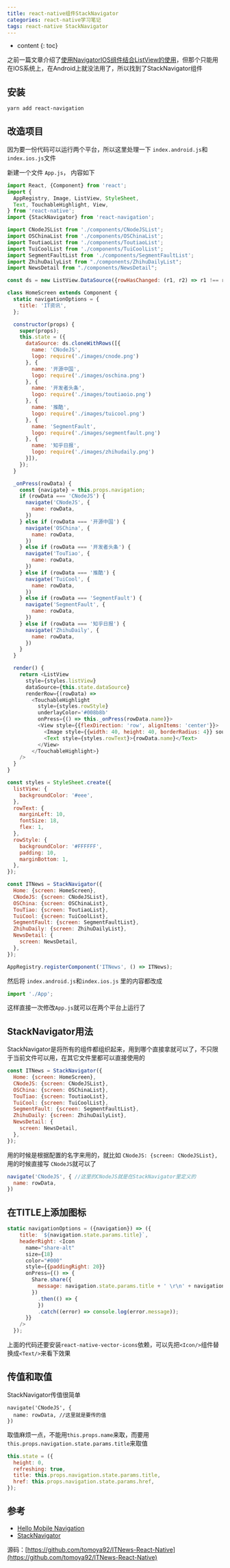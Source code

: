 ```yaml
---
title: react-native组件StackNavigator
categories: react-native学习笔记
tags: react-native StackNavigator
---
```


* content
{: toc}

之前一篇文章介绍了[使用NavigatorIOS组件结合ListView的使用](https://tomoya92.github.io/2017/08/02/react-native-navigatorios-listview/)，但那个只能用在IOS系统上，在Android上就没法用了，所以找到了StackNavigator组件





## 安装

```txt
yarn add react-navigation
```

## 改造项目

因为要一份代码可以运行两个平台，所以这里处理一下 `index.android.js`和`index.ios.js`文件

新建一个文件 `App.js`， 内容如下

```javascript
import React, {Component} from 'react';
import {
  AppRegistry, Image, ListView, StyleSheet,
  Text, TouchableHighlight, View,
} from 'react-native';
import {StackNavigator} from 'react-navigation';

import CNodeJSList from './components/CNodeJSList';
import OSChinaList from './components/OSChinaList';
import ToutiaoList from './components/ToutiaoList';
import TuiCoolList from './components/TuiCoolList';
import SegmentFaultList from './components/SegmentFaultList';
import ZhihuDailyList from "./components/ZhihuDailyList";
import NewsDetail from "./components/NewsDetail";

const ds = new ListView.DataSource({rowHasChanged: (r1, r2) => r1 !== r2});

class HomeScreen extends Component {
  static navigationOptions = {
    title: 'IT资讯',
  };

  constructor(props) {
    super(props);
    this.state = ({
      dataSource: ds.cloneWithRows([{
        name: 'CNodeJS',
        logo: require('./images/cnode.png')
      }, {
        name: '开源中国',
        logo: require('./images/oschina.png')
      }, {
        name: '开发者头条',
        logo: require('./images/toutiaoio.png')
      }, {
        name: '推酷',
        logo: require('./images/tuicool.png')
      }, {
        name: 'SegmentFault',
        logo: require('./images/segmentfault.png')
      }, {
        name: '知乎日报',
        logo: require('./images/zhihudaily.png')
      }]),
    });
  }

  _onPress(rowData) {
    const {navigate} = this.props.navigation;
    if (rowData === 'CNodeJS') {
      navigate('CNodeJS', {
        name: rowData,
      })
    } else if (rowData === '开源中国') {
      navigate('OSChina', {
        name: rowData,
      })
    } else if (rowData === '开发者头条') {
      navigate('TouTiao', {
        name: rowData,
      })
    } else if (rowData === '推酷') {
      navigate('TuiCool', {
        name: rowData,
      })
    } else if (rowData === 'SegmentFault') {
      navigate('SegmentFault', {
        name: rowData,
      })
    } else if (rowData === '知乎日报') {
      navigate('ZhihuDaily', {
        name: rowData,
      })
    }
  }

  render() {
    return <ListView
      style={styles.listView}
      dataSource={this.state.dataSource}
      renderRow={(rowData) =>
        <TouchableHighlight
          style={styles.rowStyle}
          underlayColor='#008b8b'
          onPress={() => this._onPress(rowData.name)}>
          <View style={{flexDirection: 'row', alignItems: 'center'}}>
            <Image style={{width: 40, height: 40, borderRadius: 4}} source={rowData.logo}/>
            <Text style={styles.rowText}>{rowData.name}</Text>
          </View>
        </TouchableHighlight>}
    />
  }
}

const styles = StyleSheet.create({
  listView: {
    backgroundColor: '#eee',
  },
  rowText: {
    marginLeft: 10,
    fontSize: 18,
    flex: 1,
  },
  rowStyle: {
    backgroundColor: '#FFFFFF',
    padding: 10,
    marginBottom: 1,
  },
});

const ITNews = StackNavigator({
  Home: {screen: HomeScreen},
  CNodeJS: {screen: CNodeJSList},
  OSChina: {screen: OSChinaList},
  TouTiao: {screen: ToutiaoList},
  TuiCool: {screen: TuiCoolList},
  SegmentFault: {screen: SegmentFaultList},
  ZhihuDaily: {screen: ZhihuDailyList},
  NewsDetail: {
    screen: NewsDetail,
  },
});

AppRegistry.registerComponent('ITNews', () => ITNews);
```

然后将 `index.android.js`和`index.ios.js` 里的内容都改成

```javascript
import './App';
```

这样直接一次修改`App.js`就可以在两个平台上运行了

## StackNavigator用法

StackNavigator是将所有的组件都组织起来，用到哪个直接拿就可以了，不只限于当前文件可以用，在其它文件里都可以直接使用的

```javascript
const ITNews = StackNavigator({
  Home: {screen: HomeScreen},
  CNodeJS: {screen: CNodeJSList},
  OSChina: {screen: OSChinaList},
  TouTiao: {screen: ToutiaoList},
  TuiCool: {screen: TuiCoolList},
  SegmentFault: {screen: SegmentFaultList},
  ZhihuDaily: {screen: ZhihuDailyList},
  NewsDetail: {
    screen: NewsDetail,
  },
});
```

用的时候是根据配置的名字来用的，就比如 `CNodeJS: {screen: CNodeJSList},`用的时候直接写 `CNodeJS`就可以了

```javascript
navigate('CNodeJS', { //这里的CNodeJS就是在StackNavigator里定义的
  name: rowData,
})
```

## 在TITLE上添加图标

```javascript
static navigationOptions = ({navigation}) => ({
    title: `${navigation.state.params.title}`,
    headerRight: <Icon
      name="share-alt"
      size={18}
      color="#000"
      style={{paddingRight: 20}}
      onPress={() => {
        Share.share({
          message: navigation.state.params.title + ' \r\n' + navigation.state.params.href + ' \r\n' + '分享来自ITNews'
        })
          .then(() => {
          })
          .catch((error) => console.log(error.message));
      }}
    />
  });
```

上面的代码还要安装`react-native-vector-icons`依赖，可以先把`<Icon/>`组件替换成`<Text/>`来看下效果

## 传值和取值

StackNavigator传值很简单

```
navigate('CNodeJS', {
  name: rowData, //这里就是要传的值
})
```

取值麻烦一点，不能用`this.props.name`来取，而要用`this.props.navigation.state.params.title`来取值

```javascript
this.state = ({
  height: 0,
  refreshing: true,
  title: this.props.navigation.state.params.title,
  href: this.props.navigation.state.params.href,
});
```

## 参考

- [Hello Mobile Navigation](https://reactnavigation.org/docs/intro/)
- [StackNavigator](https://reactnavigation.org/docs/navigators/stack)

源码：[https://github.com/tomoya92/ITNews-React-Native](https://github.com/tomoya92/ITNews-React-Native)